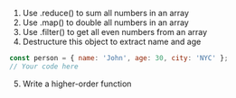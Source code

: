 1. Use .reduce() to sum all numbers in an array
2. Use .map() to double all numbers in an array
3. Use .filter() to get all even numbers from an array
4. Destructure this object to extract name and age
```js
const person = { name: 'John', age: 30, city: 'NYC' };
// Your code here
```
5. Write a higher-order function
